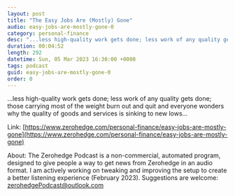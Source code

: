 ```yaml
---
layout: post
title: "The Easy Jobs Are (Mostly) Gone"
audio: easy-jobs-are-mostly-gone-0
category: personal-finance
desc: "...less high-quality work gets done; less work of any quality gets done; those carrying most of the weight burn out and quit and everyone wonders why the quality of goods and services is sinking to new lows..."
duration: 00:04:52
length: 292
datetime: Sun, 05 Mar 2023 16:30:00 +0000
tags: podcast
guid: easy-jobs-are-mostly-gone-0
order: 0
---
```

...less high-quality work gets done; less work of any quality gets done; those carrying most of the weight burn out and quit and everyone wonders why the quality of goods and services is sinking to new lows...

Link: [https://www.zerohedge.com/personal-finance/easy-jobs-are-mostly-gone](https://www.zerohedge.com/personal-finance/easy-jobs-are-mostly-gone)

About: The Zerohedge Podcast is a non-commercial, automated program, designed to give people a way to get news from Zerohedge in an audio format.  I am actively working on tweaking and improving the setup to create a better listening experience (February 2023).  Suggestions are welcome: [zerohedgePodcast@outlook.com](mailto:zerohedgePodcast@outlook.com)